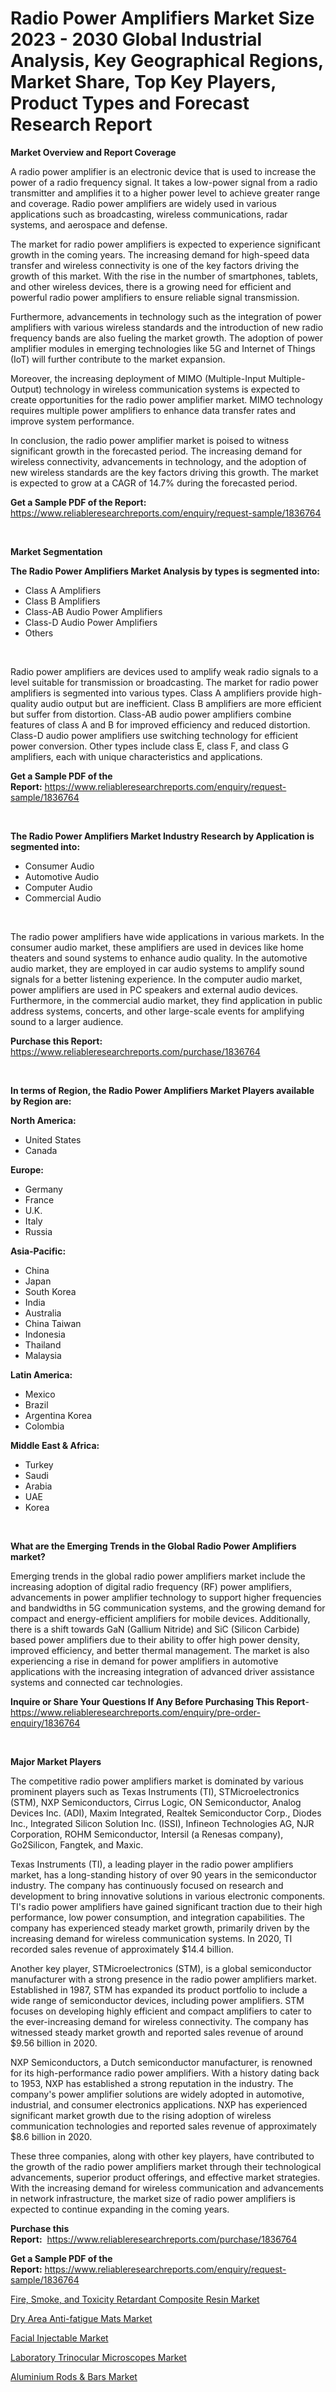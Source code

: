 <p><h1>Radio Power Amplifiers Market Size 2023 - 2030 Global Industrial Analysis, Key Geographical Regions, Market Share, Top Key Players, Product Types and Forecast Research Report</h1></p><p><strong>Market Overview and Report Coverage</strong></p>
<p><p>A radio power amplifier is an electronic device that is used to increase the power of a radio frequency signal. It takes a low-power signal from a radio transmitter and amplifies it to a higher power level to achieve greater range and coverage. Radio power amplifiers are widely used in various applications such as broadcasting, wireless communications, radar systems, and aerospace and defense.</p><p>The market for radio power amplifiers is expected to experience significant growth in the coming years. The increasing demand for high-speed data transfer and wireless connectivity is one of the key factors driving the growth of this market. With the rise in the number of smartphones, tablets, and other wireless devices, there is a growing need for efficient and powerful radio power amplifiers to ensure reliable signal transmission.</p><p>Furthermore, advancements in technology such as the integration of power amplifiers with various wireless standards and the introduction of new radio frequency bands are also fueling the market growth. The adoption of power amplifier modules in emerging technologies like 5G and Internet of Things (IoT) will further contribute to the market expansion.</p><p>Moreover, the increasing deployment of MIMO (Multiple-Input Multiple-Output) technology in wireless communication systems is expected to create opportunities for the radio power amplifier market. MIMO technology requires multiple power amplifiers to enhance data transfer rates and improve system performance.</p><p>In conclusion, the radio power amplifier market is poised to witness significant growth in the forecasted period. The increasing demand for wireless connectivity, advancements in technology, and the adoption of new wireless standards are the key factors driving this growth. The market is expected to grow at a CAGR of 14.7% during the forecasted period.</p></p>
<p><strong>Get a Sample PDF of the Report:</strong> <a href="https://www.reliableresearchreports.com/enquiry/request-sample/1836764">https://www.reliableresearchreports.com/enquiry/request-sample/1836764</a></p>
<p>&nbsp;</p>
<p><strong>Market Segmentation</strong></p>
<p><strong>The Radio Power Amplifiers Market Analysis by types is segmented into:</strong></p>
<p><ul><li>Class A Amplifiers</li><li>Class B Amplifiers</li><li>Class-AB Audio Power Amplifiers</li><li>Class-D Audio Power Amplifiers</li><li>Others</li></ul></p>
<p>&nbsp;</p>
<p><p>Radio power amplifiers are devices used to amplify weak radio signals to a level suitable for transmission or broadcasting. The market for radio power amplifiers is segmented into various types. Class A amplifiers provide high-quality audio output but are inefficient. Class B amplifiers are more efficient but suffer from distortion. Class-AB audio power amplifiers combine features of class A and B for improved efficiency and reduced distortion. Class-D audio power amplifiers use switching technology for efficient power conversion. Other types include class E, class F, and class G amplifiers, each with unique characteristics and applications.</p></p>
<p><strong>Get a Sample PDF of the Report:</strong>&nbsp;<a href="https://www.reliableresearchreports.com/enquiry/request-sample/1836764">https://www.reliableresearchreports.com/enquiry/request-sample/1836764</a></p>
<p>&nbsp;</p>
<p><strong>The Radio Power Amplifiers Market Industry Research by Application is segmented into:</strong></p>
<p><ul><li>Consumer Audio</li><li>Automotive Audio</li><li>Computer Audio</li><li>Commercial Audio</li></ul></p>
<p>&nbsp;</p>
<p><p>The radio power amplifiers have wide applications in various markets. In the consumer audio market, these amplifiers are used in devices like home theaters and sound systems to enhance audio quality. In the automotive audio market, they are employed in car audio systems to amplify sound signals for a better listening experience. In the computer audio market, power amplifiers are used in PC speakers and external audio devices. Furthermore, in the commercial audio market, they find application in public address systems, concerts, and other large-scale events for amplifying sound to a larger audience.</p></p>
<p><strong>Purchase this Report:</strong>&nbsp; <a href="https://www.reliableresearchreports.com/purchase/1836764">https://www.reliableresearchreports.com/purchase/1836764</a></p>
<p>&nbsp;</p>
<p><strong>In terms of Region, the Radio Power Amplifiers Market Players available by Region are:</strong></p>
<p>
    <p> <strong> North America: </strong>
        <ul>
            <li>United States</li>
            <li>Canada</li>
        </ul>
        </p> 
    <p> <strong> Europe: </strong>
        <ul>
            <li>Germany</li>
            <li>France</li>
            <li>U.K.</li>
            <li>Italy</li>
            <li>Russia</li>
        </ul>
        </p> 
    <p> <strong> Asia-Pacific: </strong>
        <ul>
            <li>China</li>
            <li>Japan</li>
            <li>South Korea</li>
            <li>India</li>
            <li>Australia</li>
            <li>China Taiwan</li>
            <li>Indonesia</li>
            <li>Thailand</li>
            <li>Malaysia</li>
        </ul>
        </p> 
    <p> <strong> Latin America: </strong>
        <ul>
            <li>Mexico</li>
            <li>Brazil</li>
            <li>Argentina Korea</li>
            <li>Colombia</li>
        </ul>
        </p> 
    <p> <strong> Middle East & Africa: </strong>
        <ul>
            <li>Turkey</li>
            <li>Saudi</li>
            <li>Arabia</li>
            <li>UAE</li>
            <li>Korea</li>
        </ul>
    </p>
    </p>
<p>&nbsp;</p>
<p><strong>What are the Emerging Trends in the Global Radio Power Amplifiers market?</strong></p>
<p><p>Emerging trends in the global radio power amplifiers market include the increasing adoption of digital radio frequency (RF) power amplifiers, advancements in power amplifier technology to support higher frequencies and bandwidths in 5G communication systems, and the growing demand for compact and energy-efficient amplifiers for mobile devices. Additionally, there is a shift towards GaN (Gallium Nitride) and SiC (Silicon Carbide) based power amplifiers due to their ability to offer high power density, improved efficiency, and better thermal management. The market is also experiencing a rise in demand for power amplifiers in automotive applications with the increasing integration of advanced driver assistance systems and connected car technologies.</p></p>
<p><strong>Inquire or Share Your Questions If Any Before Purchasing This Report</strong>- <a href="https://www.reliableresearchreports.com/enquiry/pre-order-enquiry/1836764">https://www.reliableresearchreports.com/enquiry/pre-order-enquiry/1836764</a></p>
<p>&nbsp;</p>
<p><strong>Major Market Players</strong></p>
<p><p>The competitive radio power amplifiers market is dominated by various prominent players such as Texas Instruments (TI), STMicroelectronics (STM), NXP Semiconductors, Cirrus Logic, ON Semiconductor, Analog Devices Inc. (ADI), Maxim Integrated, Realtek Semiconductor Corp., Diodes Inc., Integrated Silicon Solution Inc. (ISSI), Infineon Technologies AG, NJR Corporation, ROHM Semiconductor, Intersil (a Renesas company), Go2Silicon, Fangtek, and Maxic.</p><p>Texas Instruments (TI), a leading player in the radio power amplifiers market, has a long-standing history of over 90 years in the semiconductor industry. The company has continuously focused on research and development to bring innovative solutions in various electronic components. TI's radio power amplifiers have gained significant traction due to their high performance, low power consumption, and integration capabilities. The company has experienced steady market growth, primarily driven by the increasing demand for wireless communication systems. In 2020, TI recorded sales revenue of approximately $14.4 billion.</p><p>Another key player, STMicroelectronics (STM), is a global semiconductor manufacturer with a strong presence in the radio power amplifiers market. Established in 1987, STM has expanded its product portfolio to include a wide range of semiconductor devices, including power amplifiers. STM focuses on developing highly efficient and compact amplifiers to cater to the ever-increasing demand for wireless connectivity. The company has witnessed steady market growth and reported sales revenue of around $9.56 billion in 2020.</p><p>NXP Semiconductors, a Dutch semiconductor manufacturer, is renowned for its high-performance radio power amplifiers. With a history dating back to 1953, NXP has established a strong reputation in the industry. The company's power amplifier solutions are widely adopted in automotive, industrial, and consumer electronics applications. NXP has experienced significant market growth due to the rising adoption of wireless communication technologies and reported sales revenue of approximately $8.6 billion in 2020.</p><p>These three companies, along with other key players, have contributed to the growth of the radio power amplifiers market through their technological advancements, superior product offerings, and effective market strategies. With the increasing demand for wireless communication and advancements in network infrastructure, the market size of radio power amplifiers is expected to continue expanding in the coming years.</p></p>
<p><strong>Purchase this Report:</strong>&nbsp;&nbsp;<a href="https://www.reliableresearchreports.com/purchase/1836764">https://www.reliableresearchreports.com/purchase/1836764</a></p>
<p></p>
<p><strong>Get a Sample PDF of the Report:</strong>&nbsp;<a href="https://www.reliableresearchreports.com/enquiry/request-sample/1836764">https://www.reliableresearchreports.com/enquiry/request-sample/1836764</a></p>
<p><p><a href="https://medium.com/@draft.web.back/fire-smoke-and-toxicity-retardant-composite-resin-market-share-evolution-and-market-growth-trends-53016211fe43">Fire, Smoke, and Toxicity Retardant Composite Resin Market</a></p><p><a href="https://www.linkedin.com/pulse/dry-area-anti-fatigue-mats-market-challenges-opportunities/">Dry Area Anti-fatigue Mats Market</a></p><p><a href="https://medium.com/@react.shoe.mask/facial-injectable-market-size-and-market-trends-complete-industry-overview-2023-to-2030-73ab2e0b5a92">Facial Injectable Market</a></p><p><a href="https://www.linkedin.com/pulse/laboratory-trinocular-microscopes-market-insights-players/">Laboratory Trinocular Microscopes Market</a></p><p><a href="https://www.linkedin.com/pulse/aluminium-rods-amp-bars-market-size-growth-forecast-from/">Aluminium Rods & Bars Market</a></p></p>